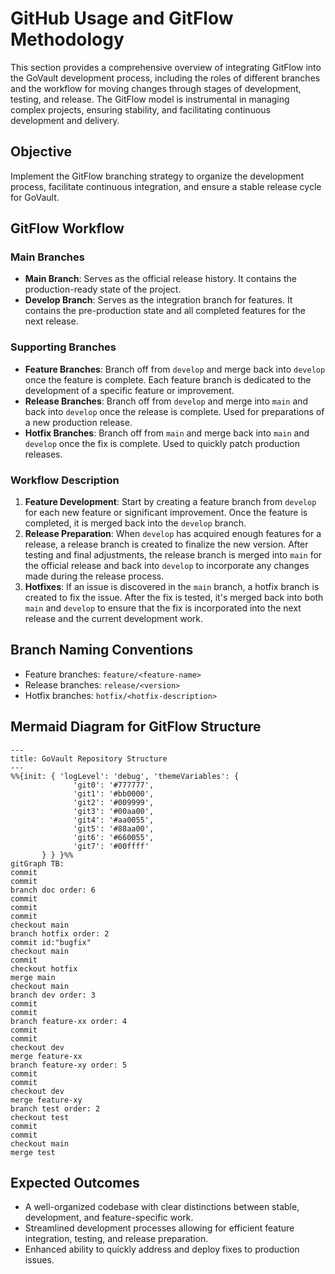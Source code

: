 # GitHub Usage and GitFlow Methodology

This section provides a comprehensive overview of integrating GitFlow into the GoVault development process, including the roles of different branches and the workflow for moving changes through stages of development, testing, and release. The GitFlow model is instrumental in managing complex projects, ensuring stability, and facilitating continuous development and delivery.

## Objective
Implement the GitFlow branching strategy to organize the development process, facilitate continuous integration, and ensure a stable release cycle for GoVault.

## GitFlow Workflow

### Main Branches
- **Main Branch**: Serves as the official release history. It contains the production-ready state of the project.
- **Develop Branch**: Serves as the integration branch for features. It contains the pre-production state and all completed features for the next release.

### Supporting Branches
- **Feature Branches**: Branch off from `develop` and merge back into `develop` once the feature is complete. Each feature branch is dedicated to the development of a specific feature or improvement.
- **Release Branches**: Branch off from `develop` and merge into `main` and back into `develop` once the release is complete. Used for preparations of a new production release.
- **Hotfix Branches**: Branch off from `main` and merge back into `main` and `develop` once the fix is complete. Used to quickly patch production releases.

### Workflow Description
1. **Feature Development**: Start by creating a feature branch from `develop` for each new feature or significant improvement. Once the feature is completed, it is merged back into the `develop` branch.
2. **Release Preparation**: When `develop` has acquired enough features for a release, a release branch is created to finalize the new version. After testing and final adjustments, the release branch is merged into `main` for the official release and back into `develop` to incorporate any changes made during the release process.
3. **Hotfixes**: If an issue is discovered in the `main` branch, a hotfix branch is created to fix the issue. After the fix is tested, it's merged back into both `main` and `develop` to ensure that the fix is incorporated into the next release and the current development work.

## Branch Naming Conventions
- Feature branches: `feature/<feature-name>`
- Release branches: `release/<version>`
- Hotfix branches: `hotfix/<hotfix-description>`

## Mermaid Diagram for GitFlow Structure

```mermaid
---
title: GoVault Repository Structure
---
%%{init: { 'logLevel': 'debug', 'themeVariables': {
              'git0': '#777777',
              'git1': '#bb0000',
              'git2': '#009999',
              'git3': '#00aa00',
              'git4': '#aa0055',
              'git5': '#88aa00',
              'git6': '#660055',
              'git7': '#00ffff'
       } } }%%
gitGraph TB:
commit
commit
branch doc order: 6
commit
commit
commit
checkout main
branch hotfix order: 2
commit id:"bugfix"
checkout main
commit
checkout hotfix
merge main
checkout main
branch dev order: 3
commit
commit
branch feature-xx order: 4
commit
commit
checkout dev
merge feature-xx
branch feature-xy order: 5
commit
commit
checkout dev
merge feature-xy
branch test order: 2
checkout test
commit
commit
checkout main
merge test
```

## Expected Outcomes
- A well-organized codebase with clear distinctions between stable, development, and feature-specific work.
- Streamlined development processes allowing for efficient feature integration, testing, and release preparation.
- Enhanced ability to quickly address and deploy fixes to production issues.